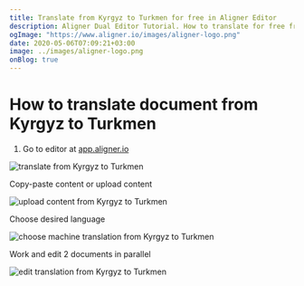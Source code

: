 ```yaml
---
title: Translate from Kyrgyz to Turkmen for free in Aligner Editor
description: Aligner Dual Editor Tutorial. How to translate for free from Kyrgyz to Turkmen. Aligner is multilingual document management platform. 
ogImage: "https://www.aligner.io/images/aligner-logo.png"
date: 2020-05-06T07:09:21+03:00
image: ../images/aligner-logo.png
onBlog: true
---
```


# How to translate document from Kyrgyz to Turkmen

1. Go to editor at [app.aligner.io](https://app.aligner.io "Aligner App web page")

![translate from Kyrgyz to Turkmen](../aligner-blank-editor.png "translate from Kyrgyz to Turkmen")

Copy-paste content or upload content

![upload content from Kyrgyz to Turkmen](../aligner-uploaded-document.png "upload content from Kyrgyz to Turkmen")

Choose desired language

![choose machine translation from Kyrgyz to Turkmen](../aligner-language-dropdown.png "choose machine translation from Kyrgyz to Turkmen")

Work and edit 2 documents in parallel

![edit translation from Kyrgyz to Turkmen](../aligner-double-sitded-editor.png "edit translation from Kyrgyz to Turkmen")

